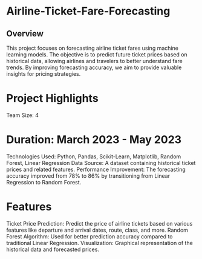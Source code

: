 # Airline-Ticket-Fare-Forecasting
## Overview
This project focuses on forecasting airline ticket fares using machine learning models. The objective is to predict future ticket prices based on historical data, allowing airlines and travelers to better understand fare trends. By improving forecasting accuracy, we aim to provide valuable insights for pricing strategies.

# Project Highlights
Team Size: 4
# Duration: March 2023 - May 2023
Technologies Used: Python, Pandas, Scikit-Learn, Matplotlib, Random Forest, Linear Regression
Data Source: A dataset containing historical ticket prices and related features.
Performance Improvement: The forecasting accuracy improved from 78% to 86% by transitioning from Linear Regression to Random Forest.
# Features
Ticket Price Prediction: Predict the price of airline tickets based on various features like departure and arrival dates, route, class, and 
more.
Random Forest Algorithm: Used for better prediction accuracy compared to traditional Linear Regression.
Visualization: Graphical representation of the historical data and forecasted prices.
